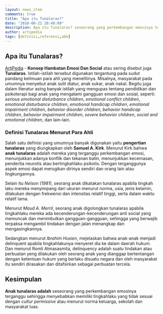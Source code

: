 ```yaml
---
layout: news_item
comments: true
title: "Apa itu Tunalaras?"
date: "2018-08-22 20:48:09"
description: Apa itu Tunalaras? seseorang yang perkembangan emosinya terganggu sehingga menyebabkan tingkahlaku yang tidak sesuai dengan cultur permissive atau menurut norma keluarga, sekolah dan masyarakat luas.
author: artipedia
tags: [definisi,referensi,abk]
---
```


## Apa itu Tunalaras?
[ArtiPedia](/teori/apa-itu-tunalaras.html "Definisi Tunalaras") - **Konsep Hambatan Emosi Dan Social** atau sering disebut juga **Tunalaras**. Istilah-istilah tersebut digunakan tergantung pada sudut pandang keilmuan para ahli yang menelitinya. Misalnya, masyarakat pada umumnya menyebut anak sulit diatur, anak sukar, anak nakal. Begitu juga dalam literatur asing banyak istilah yang mengupas tentang pendidikan dan psikoterapi bagi anak yang mengalami gangguan emosi dan sosial, seperti: *serious emotional disturbance children*, *emotional conflict children*, *emotional disturbance children*, *emotional handicap children*, *emotional impairment children*, *behavior disorder children*, *behavior handicap children*, *behavior impairment children*, *severe behavior children*, *social and emotional children*, dan lain-lain.

### Definisi Tunalaras Menurut Para Ahli
Salah satu definisi yang umumnya banyak digunakan yaitu **pengertian tunalaras** yang diungkapkan oleh **Samuel A. Kirk**. Menurut Kirk bahwa **anak tunalaras** adalah mereka yang terganggu perkembangan emosi, menunjukkan adanya konflik dan tekanan batin, menunjukkan kecemasan, penderita neurotis atau bertingkahlaku psikotis. Dengan terganggunya aspek emosi dapat merugikan dirinya sendiri dan orang lain atau lingkungannya.

Selain itu *Nelson (1981)*, seorang anak dikatakan tunalaras apabila tingkah laku mereka menyimpang dari ukuran menurut norma, usia, jenis kelamin, dilakukan dengan frekwensi dan intensitas relatif tinggi, serta dalam waktu relatif lama.

Menurut *Maud A. Merril*, seorang anak digolongkan tunalaras apabila tingkahlaku mereka ada kecenderungan-kecenderungan anti social yang memuncak dan menimbulkan gangguan-gangguan, sehingga yang berwajib terpaksa mengambil tindakan dengan jalan menangkap dan mengasingkannya.

Sedangkan menurut *Ibrahim Husien*, mejelaskan bahwa anak-anak menjadi delinquent apabila tingkahlakunya menyeret dia ke dalam daerah hukum. Dan menurut Romli Atmasasmita, delinquency adalah suatu tindakan atau perbuatan yeng dilakukan oleh seorang anak yang dianggap bertentangan dengan ketentuan hukum yang berlaku disuatu negara dan oleh masyarakat itu sendiri dirasakan dan ditafsirkan sebagai perbuatan tercela.

## Kesimpulan
**Anak tunalaras adalah** seseorang yang perkembangan emosinya terganggu sehingga menyebabkan memiliki tingkahlaku yang tidak sesuai dengan *cultur permissive* atau menurut norma keluarga, sekolah dan masyarakat luas. 
